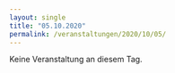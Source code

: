 ```yaml
---
layout: single
title: "05.10.2020"
permalink: /veranstaltungen/2020/10/05/
---
```


Keine Veranstaltung an diesem Tag.
